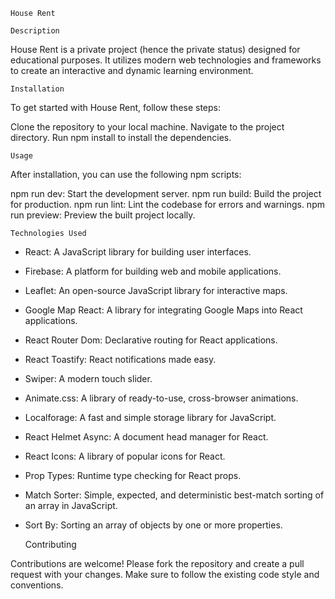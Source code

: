     House Rent

    Description

House Rent is a private project (hence the private status) designed for educational purposes. It utilizes modern web technologies and frameworks to create an interactive and dynamic learning environment.

    Installation

To get started with House Rent, follow these steps:

Clone the repository to your local machine.
Navigate to the project directory.
Run npm install to install the dependencies.

    Usage

After installation, you can use the following npm scripts:

npm run dev: Start the development server.
npm run build: Build the project for production.
npm run lint: Lint the codebase for errors and warnings.
npm run preview: Preview the built project locally.

    Technologies Used

* React: A JavaScript library for building user interfaces.
* Firebase: A platform for building web and mobile applications.
* Leaflet: An open-source JavaScript library for interactive maps.
* Google Map React: A library for integrating Google Maps into React applications.
* React Router Dom: Declarative routing for React applications.
* React Toastify: React notifications made easy.
* Swiper: A modern touch slider.
* Animate.css: A library of ready-to-use, cross-browser animations.
* Localforage: A fast and simple storage library for JavaScript.
* React Helmet Async: A document head manager for React.
* React Icons: A library of popular icons for React.
* Prop Types: Runtime type checking for React props.
* Match Sorter: Simple, expected, and deterministic best-match sorting of an array in JavaScript.
* Sort By: Sorting an array of objects by one or more properties.

    Contributing

Contributions are welcome! Please fork the repository and create a pull request with your changes. Make sure to follow the existing code style and conventions.
